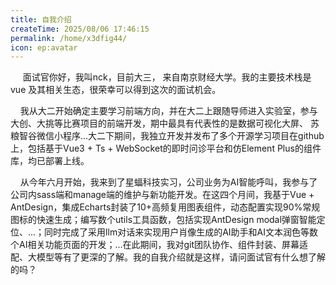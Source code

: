 ```yaml
---
title: 自我介绍
createTime: 2025/08/06 17:46:15
permalink: /home/x3dfig44/
icon: ep:avatar
---
```

​	&nbsp;&nbsp;&nbsp;&nbsp;面试官你好，我叫nck，目前大三， 来自南京财经大学。我的主要技术栈是 vue 及其相关生态，很荣幸可以得到这次的面试机会。

​	&nbsp;&nbsp;&nbsp;&nbsp;我从大二开始确定主要学习前端方向，并在大二上跟随导师进入实验室，参与大创、大挑等比赛项目的前端开发，期中最具有代表性的是数据可视化大屏、 苏粮智谷微信小程序...大二下期间，我独立开发并发布了多个开源学习项目在github上，包括基于Vue3 + Ts + WebSocket的即时问诊平台和仿Element Plus的组件库，均已部署上线。

​	&nbsp;&nbsp;&nbsp;&nbsp;从今年六月开始，我来到了星蝠科技实习，公司业务为AI智能呼叫，我参与了公司内sass端和manage端的维护与新功能开发。在这四个月间，我基于Vue + AntDesign，集成Echarts封装了10+高频复用图表组件，动态配置实现90%常规图标的快速生成；编写数个utils工具函数，包括实现AntDesign modal弹窗智能定位、...；同时完成了采用llm对话来实现用户肖像生成的AI助手和AI文本润色等数个AI相关功能页面的开发；...在此期间，我对git团队协作、组件封装、屏幕适配、大模型等有了更深的了解。我的自我介绍就是这样，请问面试官有什么想了解的吗？